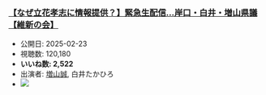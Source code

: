 ### [【なぜ立花孝志に情報提供？】緊急生配信…岸口・白井・増山県議【維新の会】](https://www.youtube.com/watch?v=0T0tBrChqGg)
-   公開日: 2025-02-23
-   視聴数: 120,180
-   **いいね数: 2,522**
-   出演者: [増山誠](/rehacq_fan/people/増山誠 "wikilink"), 白井たかひろ
- [![](https://img.youtube.com/vi/0T0tBrChqGg/hqdefault.jpg)](https://www.youtube.com/watch?v=0T0tBrChqGg)
